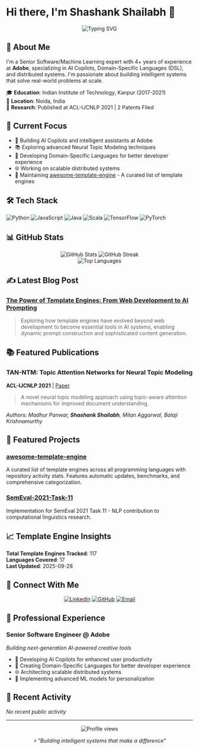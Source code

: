 # Hi there, I'm Shashank Shailabh 👋

<div align="center">
  <img src="https://readme-typing-svg.herokuapp.com?font=Fira+Code&pause=1000&color=2E9EF7&center=true&vCenter=true&width=435&lines=Senior+Software+Engineer+%40+Adobe;AI+%26+Machine+Learning+Expert;IIT+Kanpur+Alumnus;Building+Intelligent+Systems" alt="Typing SVG" />
</div>

## 🚀 About Me

I'm a Senior Software/Machine Learning expert with 4+ years of experience at **Adobe**, specializing in AI Copilots, Domain-Specific Languages (DSL), and distributed systems. I'm passionate about building intelligent systems that solve real-world problems at scale.

🎓 **Education**: Indian Institute of Technology, Kanpur (2017-2021)  
📍 **Location**: Noida, India  
🔬 **Research**: Published at ACL-IJCNLP 2021 | 2 Patents Filed  

## 🎯 Current Focus

<!-- START:now -->
- 🤖 Building AI Copilots and intelligent assistants at Adobe
- 📚 Exploring advanced Neural Topic Modeling techniques
- 🔧 Developing Domain-Specific Languages for better developer experience
- 🌐 Working on scalable distributed systems
- 📝 Maintaining [awesome-template-engine](https://github.com/sshailabh/awesome-template-engine) - A curated list of template engines
<!-- END:now -->

## 🛠️ Tech Stack

![Python](https://img.shields.io/badge/Python-3776AB?style=for-the-badge&logo=python&logoColor=white)
![JavaScript](https://img.shields.io/badge/JavaScript-F7DF1E?style=for-the-badge&logo=javascript&logoColor=black)
![Java](https://img.shields.io/badge/Java-ED8B00?style=for-the-badge&logo=openjdk&logoColor=white)
![Scala](https://img.shields.io/badge/Scala-DC322F?style=for-the-badge&logo=scala&logoColor=white)
![TensorFlow](https://img.shields.io/badge/TensorFlow-FF6F00?style=for-the-badge&logo=tensorflow&logoColor=white)
![PyTorch](https://img.shields.io/badge/PyTorch-EE4C2C?style=for-the-badge&logo=pytorch&logoColor=white)

## 📊 GitHub Stats

<div align="center">
  <img src="https://github-readme-stats.vercel.app/api?username=sshailabh&show_icons=true&theme=tokyonight&hide_border=true&count_private=true" alt="GitHub Stats" />
  <img src="https://github-readme-streak-stats.herokuapp.com/?user=sshailabh&theme=tokyonight&hide_border=true" alt="GitHub Streak" />
</div>

<div align="center">
  <img src="https://github-readme-stats.vercel.app/api/top-langs/?username=sshailabh&layout=compact&theme=tokyonight&hide_border=true" alt="Top Languages" />
</div>

## ✍️ Latest Blog Post

### [The Power of Template Engines: From Web Development to AI Prompting](https://substack.com/home/post/p-164289869)
> Exploring how template engines have evolved beyond web development to become essential tools in AI systems, enabling dynamic prompt construction and sophisticated content generation.

## 📚 Featured Publications

### TAN-NTM: Topic Attention Networks for Neural Topic Modeling
**ACL-IJCNLP 2021** | [Paper](https://aclanthology.org/2021.acl-long.299/)

> A novel neural topic modeling approach using topic-aware attention mechanisms for improved document understanding.

*Authors: Madhur Panwar, **Shashank Shailabh**, Milan Aggarwal, Balaji Krishnamurthy*

## 🌟 Featured Projects

<!-- START:projects -->
### [awesome-template-engine](https://github.com/sshailabh/awesome-template-engine)
A curated list of template engines across all programming languages with repository activity stats. Features automatic updates, benchmarks, and comprehensive categorization.

### [SemEval-2021-Task-11](https://github.com/sshailabh/SemEval-2021-Task-11)
Implementation for SemEval 2021 Task 11 - NLP contribution to computational linguistics research.
<!-- END:projects -->

## 📈 Template Engine Insights

<!-- START:template-stats -->
**Total Template Engines Tracked**: 117  
**Languages Covered**: 17  
**Last Updated**: 2025-09-28
<!-- END:template-stats -->

## 🤝 Connect With Me

<div align="center">
  
[![LinkedIn](https://img.shields.io/badge/LinkedIn-0077B5?style=for-the-badge&logo=linkedin&logoColor=white)](https://www.linkedin.com/in/shashank-shailabh/)
[![GitHub](https://img.shields.io/badge/GitHub-100000?style=for-the-badge&logo=github&logoColor=white)](https://github.com/sshailabh)
[![Email](https://img.shields.io/badge/Email-D14836?style=for-the-badge&logo=gmail&logoColor=white)](mailto:shashank.shailabh@gmail.com)

</div>

## 💼 Professional Experience

### Senior Software Engineer @ Adobe
*Building next-generation AI-powered creative tools*

- 🚀 Developing AI Copilots for enhanced user productivity
- 🔧 Creating Domain-Specific Languages for better developer experience
- 🌐 Architecting scalable distributed systems
- 🧠 Implementing advanced ML models for personalization

## 🎯 Recent Activity

<!-- START:activity -->
*No recent public activity*
<!-- END:activity -->

---

<div align="center">
  <img src="https://komarev.com/ghpvc/?username=sshailabh&style=flat-square&color=blue" alt="Profile views"/>
  
  <br/>
  
  <i>⚡ "Building intelligent systems that make a difference"</i>
</div>